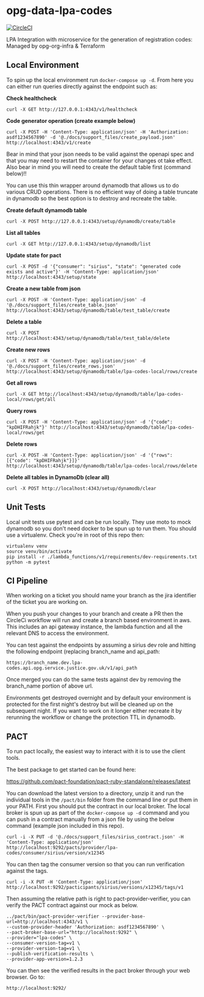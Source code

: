 # opg-data-lpa-codes

[![CircleCI](https://circleci.com/gh/ministryofjustice/opg-data-lpa-codes/tree/master.svg?style=svg)](https://circleci.com/gh/ministryofjustice/opg-data-lpa-codes/tree/master)

LPA Integration with microservice for the generation of registration codes: Managed by opg-org-infra &amp; Terraform

## Local Environment

To spin up the local environment run `docker-compose up -d`. From here you can either run
queries directly against the endpoint such as:

**Check healthcheck**
```
curl -X GET http://127.0.0.1:4343/v1/healthcheck
```

**Code generator operation (create example below)**
```
curl -X POST -H 'Content-Type: application/json' -H 'Authorization: asdf1234567890' -d '@./docs/support_files/create_payload.json' http://localhost:4343/v1/create
```

Bear in mind that your json needs to be valid against the openapi spec and that you
may need to restart the container for your changes ot take effect. Also bear in mind
you will need to create the default table first (command below)!!

You can use this thin wrapper around dynamodb that allows us to do various CRUD operations.
There is no efficient way of doing a table truncate in dynamodb so the best option is
to destroy and recreate the table.

**Create default dynamodb table**
```
curl -X POST http://127.0.0.1:4343/setup/dynamodb/create/table
```

**List all tables**
```
curl -X GET http://127.0.0.1:4343/setup/dynamodb/list
```

**Update state for pact**
```
curl -X POST -d '{"consumer": "sirius", "state": "generated code exists and active"}' -H 'Content-Type: application/json' http://localhost:4343/setup/state
```

**Create a new table from json**
```
curl -X POST -H 'Content-Type: application/json' -d '@./docs/support_files/create_table.json' http://localhost:4343/setup/dynamodb/table/test_table/create
```

**Delete a table**
```
curl -X POST http://localhost:4343/setup/dynamodb/table/test_table/delete
```

**Create new rows**
```
curl -X POST -H 'Content-Type: application/json' -d '@./docs/support_files/create_rows.json' http://localhost:4343/setup/dynamodb/table/lpa-codes-local/rows/create
```

**Get all rows**
```
curl -X GET http://localhost:4343/setup/dynamodb/table/lpa-codes-local/rows/get/all
```

**Query rows**
```
curl -X POST -H 'Content-Type: application/json' -d '{"code": "kpDHIFRahjk"}' http://localhost:4343/setup/dynamodb/table/lpa-codes-local/rows/get
```

**Delete rows**
```
curl -X POST -H 'Content-Type: application/json' -d '{"rows": [{"code": "kpDHIFRahjk"}]}' http://localhost:4343/setup/dynamodb/table/lpa-codes-local/rows/delete
```

**Delete all tables in DynamoDb (clear all)**
```
curl -X POST http://localhost:4343/setup/dynamodb/clear
```

## Unit Tests

Local unit tests use pytest and can be run locally. They use moto to mock dynamodb
so you don't need docker to be spun up to run them. You should use a virtualenv.
Check you're in root of this repo then:

```
virtualenv venv
source venv/bin/activate
pip install -r ./lambda_functions/v1/requirements/dev-requirements.txt
python -m pytest
```

## CI Pipeline

When working on a ticket you should name your branch as the jira identifier of the ticket you are working on.

When you push your changes to your branch and create a PR then the CircleCi workflow will run and create a branch
based environment in aws. This includes an api gateway instance, the lambda function and all the relevant DNS to access
the environment.

You can test against the endpoints by assuming a sirius dev role and hitting the following endpoint (replacing branch_name and api_path:

```
https://branch_name.dev.lpa-codes.api.opg.service.justice.gov.uk/v1/api_path
```

Once merged you can do the same tests against dev by removing the branch_name portion of above url.

Environments get destroyed overnight and by default your environment is protected for the first night's destroy but
will be cleaned up on the subsequent night. If you want to work on it longer either recreate it by rerunning the workflow
or  change the protection TTL in dynamodb.

## PACT

To run pact locally, the easiest way to interact with it is to use the client tools.

The best package to get started can be found here:

https://github.com/pact-foundation/pact-ruby-standalone/releases/latest

You can download the latest version to a directory, unzip it and run the individual tools
in the `/pact/bin` folder from the command line or put them in your PATH.
First you should put the contract in our local broker. The local broker is spun up as part
of the `docker-compose up -d` command and you can push in a contract manually from a json file
by using the below command (example json included in this repo).

```
curl -i -X PUT -d '@./docs/support_files/sirius_contract.json' -H 'Content-Type: application/json' http://localhost:9292/pacts/provider/lpa-codes/consumer/sirius/version/x12345
```

You can then tag the consumer version so that you can run verification against the tags.
```
curl -i -X PUT -H 'Content-Type: application/json' http://localhost:9292/pacticipants/sirius/versions/x12345/tags/v1
```

Then assuming the relative path is right to pact-provider-verifier, you can verify the PACT
contract against our mock as below.

```
../pact/bin/pact-provider-verifier --provider-base-url=http://localhost:4343/v1 \
--custom-provider-header 'Authorization: asdf1234567890' \
--pact-broker-base-url="http://localhost:9292" \
--provider="lpa-codes" \
--consumer-version-tag=v1 \
--provider-version-tag=v1 \
--publish-verification-results \
--provider-app-version=1.2.3
```

You can then see the verified results in the pact broker through your web browser. Go to:

```
http://localhost:9292/
```
